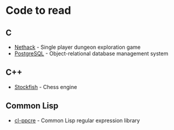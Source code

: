 # Code to read

## C

* [Nethack](http://www.nethack.org/common/git.html) - Single player dungeon exploration game
* [PostgreSQL](https://git.postgresql.org/gitweb/?p=postgresql.git;a=summary) - Object-relational database management system

## C++

* [Stockfish](https://github.com/mcostalba/Stockfish) - Chess engine

## Common Lisp

* [cl-ppcre](https://github.com/edicl/cl-ppcre) - Common Lisp regular expression library
